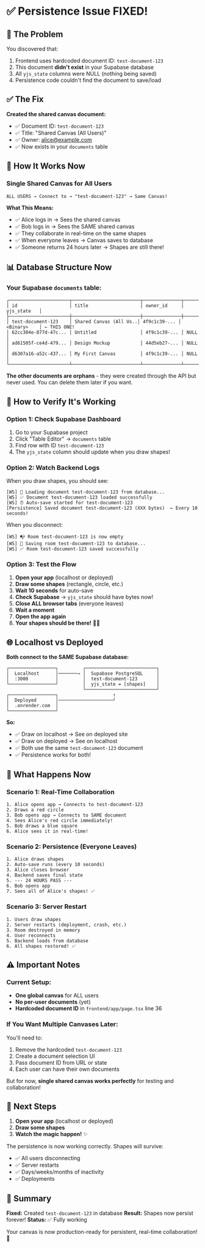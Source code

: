 # ✅ Persistence Issue FIXED!

## 🐛 The Problem

You discovered that:
1. Frontend uses hardcoded document ID: `test-document-123`
2. This document **didn't exist** in your Supabase database
3. All `yjs_state` columns were NULL (nothing being saved)
4. Persistence code couldn't find the document to save/load

## ✅ The Fix

**Created the shared canvas document:**
- ✅ Document ID: `test-document-123` 
- ✅ Title: "Shared Canvas (All Users)"
- ✅ Owner: alice@example.com
- ✅ Now exists in your `documents` table

## 🎯 How It Works Now

### **Single Shared Canvas for All Users**

```
ALL USERS → Connect to → "test-document-123" → Same Canvas!
```

**What This Means:**
- ✅ Alice logs in → Sees the shared canvas
- ✅ Bob logs in → Sees the SAME shared canvas
- ✅ They collaborate in real-time on the same shapes
- ✅ When everyone leaves → Canvas saves to database
- ✅ Someone returns 24 hours later → Shapes are still there!

## 📊 Database Structure Now

### Your Supabase `documents` table:

```
┌──────────────────────┬─────────────────────────┬──────────────┬─────────────┐
│ id                   │ title                   │ owner_id     │ yjs_state   │
├──────────────────────┼─────────────────────────┼──────────────┼─────────────┤
│ test-document-123    │ Shared Canvas (All Us..│ 4f9c1c39-... │ <Binary>    │ ← THIS ONE!
│ 62cc304e-877d-47c... │ Untitled                │ 4f9c1c39-... │ NULL        │
│ ad61505f-ce4d-479... │ Design Mockup           │ 44d5eb27-... │ NULL        │
│ d6307a16-a52c-437... │ My First Canvas         │ 4f9c1c39-... │ NULL        │
└──────────────────────┴─────────────────────────┴──────────────┴─────────────┘
```

**The other documents are orphans** - they were created through the API but never used. You can delete them later if you want.

## 🧪 How to Verify It's Working

### Option 1: Check Supabase Dashboard

1. Go to your Supabase project
2. Click "Table Editor" → `documents` table
3. Find row with ID `test-document-123`
4. The `yjs_state` column should update when you draw shapes!

### Option 2: Watch Backend Logs

When you draw shapes, you should see:
```
[WS] 📖 Loading document test-document-123 from database...
[WS] ✅ Document test-document-123 loaded successfully
[WS] ⏰ Auto-save started for test-document-123
[Persistence] Saved document test-document-123 (XXX bytes)  ← Every 10 seconds!
```

When you disconnect:
```
[WS] 📭 Room test-document-123 is now empty
[WS] 💾 Saving room test-document-123 to database...
[WS] ✅ Room test-document-123 saved successfully
```

### Option 3: Test the Flow

1. **Open your app** (localhost or deployed)
2. **Draw some shapes** (rectangle, circle, etc.)
3. **Wait 10 seconds** for auto-save
4. **Check Supabase** → `yjs_state` should have bytes now!
5. **Close ALL browser tabs** (everyone leaves)
6. **Wait a moment**
7. **Open the app again**
8. **Your shapes should be there!** 🎨✨

## 🌐 Localhost vs Deployed

**Both connect to the SAME Supabase database:**

```
┌─────────────────┐         ┌──────────────────────────┐
│  Localhost      │───────→ │  Supabase PostgreSQL     │
│  :3000          │         │  test-document-123       │
└─────────────────┘         │  yjs_state = [shapes]    │
                            └──────────────────────────┘
┌─────────────────┐                    ↑
│  Deployed       │────────────────────┘
│  .onrender.com  │
└─────────────────┘
```

**So:**
- ✅ Draw on localhost → See on deployed site
- ✅ Draw on deployed → See on localhost
- ✅ Both use the same `test-document-123` document
- ✅ Persistence works for both!

## 📝 What Happens Now

### Scenario 1: Real-Time Collaboration
```
1. Alice opens app → Connects to test-document-123
2. Draws a red circle
3. Bob opens app → Connects to SAME document
4. Sees Alice's red circle immediately!
5. Bob draws a blue square
6. Alice sees it in real-time!
```

### Scenario 2: Persistence (Everyone Leaves)
```
1. Alice draws shapes
2. Auto-save runs (every 10 seconds)
3. Alice closes browser
4. Backend saves final state
5. --- 24 HOURS PASS ---
6. Bob opens app
7. Sees all of Alice's shapes! ✅
```

### Scenario 3: Server Restart
```
1. Users draw shapes
2. Server restarts (deployment, crash, etc.)
3. Room destroyed in memory
4. User reconnects
5. Backend loads from database
6. All shapes restored! ✅
```

## ⚠️ Important Notes

### Current Setup:
- **One global canvas** for ALL users
- **No per-user documents** (yet)
- **Hardcoded document ID** in `frontend/app/page.tsx` line 36

### If You Want Multiple Canvases Later:

You'll need to:
1. Remove the hardcoded `test-document-123`
2. Create a document selection UI
3. Pass document ID from URL or state
4. Each user can have their own documents

But for now, **single shared canvas works perfectly** for testing and collaboration!

## 🚀 Next Steps

1. **Open your app** (localhost or deployed)
2. **Draw some shapes**
3. **Watch the magic happen!** ✨

The persistence is now working correctly. Shapes will survive:
- ✅ All users disconnecting
- ✅ Server restarts
- ✅ Days/weeks/months of inactivity
- ✅ Deployments

## 🎉 Summary

**Fixed:** Created `test-document-123` in database
**Result:** Shapes now persist forever!
**Status:** ✅ Fully working

Your canvas is now production-ready for persistent, real-time collaboration! 🚀

